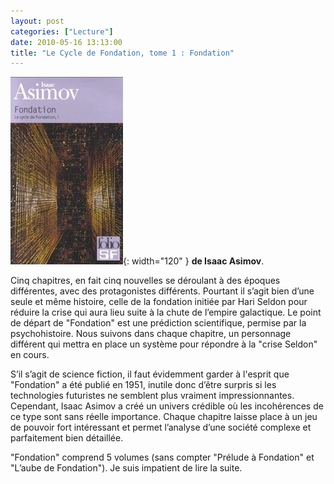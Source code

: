 ```yaml
---
layout: post
categories: ["Lecture"]
date: 2010-05-16 13:13:00
title: "Le Cycle de Fondation, tome 1 : Fondation"
---
```


![couverture](/assets/images/couv_lecture/fondation1.webp){: width="120" } **de Isaac Asimov**.

Cinq chapitres, en fait cinq nouvelles se déroulant à des époques
différentes, avec des protagonistes différents. Pourtant il s’agit bien
d’une seule et même histoire, celle de la fondation initiée par Hari
Seldon pour réduire la crise qui aura lieu suite à la chute de l’empire
galactique. Le point de départ de "Fondation" est une prédiction
scientifique, permise par la psychohistoire. Nous suivons dans chaque
chapitre, un personnage différent qui mettra en place un système pour
répondre à la "crise Seldon" en cours.

S’il s’agit de science fiction, il faut évidemment garder à l'esprit
que "Fondation" a été publié en 1951, inutile donc d’être surpris
si les technologies futuristes ne semblent plus vraiment
impressionnantes. Cependant, Isaac Asimov a créé un univers crédible où
les incohérences de ce type sont sans réelle importance. Chaque chapitre
laisse place à un jeu de pouvoir fort intéressant et permet l’analyse
d’une société complexe et parfaitement bien détaillée.

"Fondation" comprend 5 volumes (sans compter "Prélude à
Fondation" et "L’aube de Fondation"). Je suis impatient de
lire la suite.


